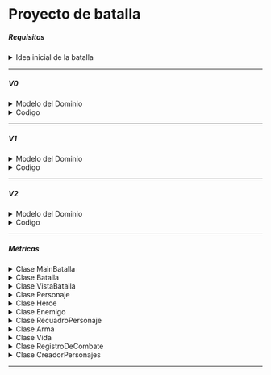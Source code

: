 # Proyecto de batalla

<h5> Requisitos </h5>

<details>
  <summary> Idea inicial de la batalla </summary><br>

  [Link](../docs/proyectos/pyBatalla.md)


</details>

<hr>
<h5>V0</h5>
<details>
  <summary>Modelo del Dominio</summary>

  |Diagrama de clases
|:-:
|![](../out/Grupo1/V0/MDominio/Clases/Clases.png)
|[Link](/Grupo1/V0/MDominio/Clases.puml)
</details>
<details>
  <summary>Codigo</summary>

  [Link](/Grupo1/V0/Codigo/Grupo1Batalla/src)
</details>
<hr>

<h5>V1</h5>
<details>
  <summary>Modelo del Dominio</summary>

  |Diagrama de clases
|:-:
|![](../out/Grupo1/V1/MDominio/ClasesCompleto/ClasesCompleto.png)
|[Link](/Grupo1/V1/MDominio/ClasesCompleto.puml)
</details>
<details>
  <summary>Codigo</summary>

  [Link](/Grupo1/V1/Codigo/Grupo1Batalla/src)
</details>
<hr>
<h5>V2</h5>
<details>
  <summary>Modelo del Dominio</summary>

  |Diagrama de clases
|:-:
|![](../out/Grupo1/V2/MDominio/Clases/Clases.png)
|[Link](/Grupo1/V2/MDominio/Clases.puml)
</details>
<details>
  <summary>Codigo</summary>

  [Link](/Grupo1/V2/Codigo/Grupo1Batalla/src)
</details>
<hr>


<h5>Métricas</h5>

<details>
  <summary>Clase MainBatalla</summary>

### Métricas de la clase MainBatalla

| Métricas  | Valor |
|---|---|
| Número de líneas | 8   |
| Número de métodos           | 1      |
| Número de atributos          | 0     |

### Métricas métodos clase MainBatalla

|Método| Parámetros | Líneas | Sentencias anidadas| Complejidad ciclomática|
|----|-----| ---- | -----| ---- |
|main() | 1 | 3 |  0 |   1  |

</details>

<details>
  <summary>Clase Batalla</summary>

### Métricas de la clase Batalla
| Métrica | Valor |
| --- | --- |
| Número de líneas | 51 |
| Número de métodos | 7 |
| Número de atributos | 3 |

### Métricas métodos clase Batalla

|Método| Parámetros | Líneas | Sentencias anidadas| Complejidad ciclomática|
|----|-----| ---- | -----| ---- |
|Batalla() | 2 | 3 |  0 |   1  |
|comenzarBatalla() | 0 | 15 | 2 | 5 |
|turnoHeroe() |  0 | 5 |  0 |   2  |
|turnoEnemigo() | 0 | 4 |  0 |   2  |
|personajeJaMuerto() | 1 | 1 |  0 |   1  |
|jugadorEligeAccion() | 0 | 8 |  0 |   4  |
|enemigoActua() | 0 | 2 |  0 |   1  |

</details>

<details>
  <summary>Clase VistaBatalla</summary>

### Métricas de la clase VistaBatalla

| Métricas                | Valor |
|------------------------|-------|
| Número de líneas        | 60   |
| Número de métodos       | 11     |
| Número de atributos     | 6     |

### Métricas métodos clase VistaBatalla

|Método| Parámetros | Líneas | Sentencias anidadas| Complejidad ciclomática|
|----|-----| ---- | -----| ---- |
|VistaBatalla() | 2 | 3 |  0 |   1  |
|imprimirInterfaz() | 0 | 1 | 0 | 1  |
|anuciarGanador() | 1 | 1 | 0 | 1  |
|elegirAcción() | 0 | 10 | 0 | 5  |
|elegirArma() | 0 | 2 | 0 | 1  |
|esperarInteraccion() | 0 | 2 | 0 | 1  |
|scanElegir() | 1 | 7 | 0 | 3  |
|mostrarAcciones() | 0 | 4 | 0 | 2  |
|mostrarArmas() | 0 | 3 | 0 | 2 |
|imprimirAccionesDeTurnoActual() | 0 | 1 | 0 | 1 |
|imprimeRecuentoDeBatalla() | 0 | 3 | 0 | 2 |


</details>

  <details>
  <summary>Clase Personaje</summary>

### Métricas de la clase Personaje

| Métricas  | Valor |
|---|---|
| Número de líneas | 54      |
| Número de métodos           | 14       |
| Número de atributos          | 6        |

### Métricas métodos clase Personaje

|Método| Parámetros | Líneas | Sentencias anidadas| Complejidad ciclomática|
|----|-----| ---- | -----| ---- |
|Personaje() | 6 | 4 |  0 |   1  |
|recibirDaño() | 1 | 3 | 0 | 1  |
|atacar() | 1 | 10 | 0 | 3 |
|puedeActuar() | 0 | 1 | 0 | 1  |
|avanzarTurnoSinActuar() | 0 | 1 | 0 | 1  |
|curarseDesmayado() | 0 | 3 | 0 | 1  |
|estaVivo() | 0 | 1 | 0 | 1  |
|desmayar() | 0 | 2 | 0 | 1  |
|getVidaActual() | 0 | 1 | 0 | 1  |
|equiparArma() | 0 | 1 | 0 | 1  |
|getArmas() | 0 | 1 | 0 | 1  |
|getSprite() | 0 | 1 | 0 | 1  |
|getNombre() | 0 | 1 | 0 | 1  |


  </details>

<details>
  <summary>Clase Heroe</summary>

### Métricas de la clase Heroe

| Métricas  | Valor |
|---|---|
| Número de líneas | 54      |
| Número de métodos           | 9    |
| Número de atributos          | 5      |

### Métricas métodos clase Heroe

|Método| Parámetros | Líneas | Sentencias anidadas| Complejidad ciclomática|
|----|-----| ---- | -----| ---- |
|Heroe() | 4 | 1 |  0 |   1  |
|defenderse() | 0 | 4 | 0 | 2  |
|iniciarEstadoDeCuración() | 0 | 3 | 0 | 1  |
|avanzarTurnoDeCuración() | 0 | 5 | 0 | 2  |
|puedeActuar() | 0 | 1 | 0 | 1  |
|recibirDaño() | 1 | 8 | 0 | 2  |
|avanzarTurnoSinActuar() | 0 | 7 | 0 | 5  |
|recibirDañoDefendiendose() | 1 | 6 | 0 | 2  |
|getAcciones() | 0 | 1 | 0 | 1  |

</details>

<details>
  <summary>Clase Enemigo</summary>

### Métricas de la clase Enemigo

| Métricas  | Valor |
|---|---|
| Número de líneas | 9    |
| Número de métodos           | 2       |
| Número de atributos          | 0        |

### Métricas métodos clase Enemigo

|Método| Parámetros | Líneas | Sentencias anidadas| Complejidad ciclomática|
|----|-----| ---- | -----| ---- |
|Enemigo() | 4 | 1 |  0 |   1  |
|equiparArmaAleatoria() | 0 | 2 | 0 | 1  |

</details>

<details>
  <summary>Clase RecuadroPersonaje</summary>

  ### Métricas de la clase RecuadroPersonaje


| Métricas  | Valor |
|---|---|
| Número de líneas | 58   |
| Número de métodos           | 7     |
| Número de atributos          | 2      |

### Métricas métodos clase RecuadroPersonaje

|Método| Parámetros | Líneas | Sentencias anidadas| Complejidad ciclomática|
|----|-----| ---- | -----| ---- |
|RecuadroPersonaje() | 2 | 2 |  0 |   1  |
|unirSprites() | 0 | 7 | 0 | 2  |
|llenarHuecos() | 2 | 7 | 0 | 3  |
|imprimir() | 0 | 4 | 0 | 2  |
|prepararRecuadro() | 0 | 14 | 0 | 1  |
|calcularEspacioNombres() | 1 | 1 | 0 | 1  |
|calcularEspacioVidas() | 3 | 1 | 0 | 1  |


</details>

<details>
  <summary>Clase Arma</summary>

### Métricas de la clase Arma
| Métricas  | Valor |
|---|---|
| Número de líneas | 21   |
| Número de métodos           | 6    |
| Número de atributos          | 4     |

### Métricas métodos clase Arma

|Método| Parámetros | Líneas | Sentencias anidadas| Complejidad ciclomática|
|----|-----| ---- | -----| ---- |
|Arma() | 4 | 4 |  0 |   1  |
|getNombre() | 0 | 1 | 0 | 1  |
|getDurabilidad() | 0 | 1 | 0 | 1  |
|getDaño() | 0 | 1 | 0 | 1  |
|getProbAcertar() | 0 | 1 | 0 | 1  |
|desgastar() | 0 | 1 | 0 | 1  |

</details>

<details>
  <summary>Clase Vida</summary>

### Métricas de la clase Vida
| Métricas  | Valor |
|---|---|
| Número de líneas | 25   |
| Número de métodos           | 8   |
| Número de atributos          | 4     |

### Métricas métodos clase Vida

|Método| Parámetros | Líneas | Sentencias anidadas| Complejidad ciclomática|
|----|-----| ---- | -----| ---- |
|Vida() | 3 | 4 |  0 |   1  |
|restarVida() | 1 | 1 |  0 |   1  |
|curarDesmayado() | 0 | 1 |  0 |   1  |
|curarPorCompleto() | 0 | 1 |  0 |   1  |
|getUmbralDesmayo() | 0 | 1 |  0 |   1  |
|getVidaARecuperarDesmayado() | 0 | 1 |  0 |   1  |
|getVidaActual() | 0 | 1 |  0 |   1  |
|mayorQueCero() | 0 | 1 |  0 |   1  |

</details>

<details>
  <summary>Clase RegistroDeCombate</summary>

### Métricas de la clase RegistroDeCombate

| Métricas  | Valor |
|---|---|
| Número de líneas | 20   |
| Número de métodos           | 5      |
| Número de atributos          | 2      |

### Métricas métodos clase Arma

|Método| Parámetros | Líneas | Sentencias anidadas| Complejidad ciclomática|
|----|-----| ---- | -----| ---- |
|anadirLog() | 1 | 6 | 0 | 2  |
|pasarTurno() | 0 | 1 | 0 | 1  |
|turnoActual() | 0 | 1 | 0 | 1  |
|getLog() | 0 | 1 | 0 | 1  |
|getAccionesTurnoActual() | 0 | 1 | 0 | 1  |

</details>

<details>
  <summary>Clase CreadorPersonajes</summary>

  ### Métricas de la clase CreadorPersonajes

| Métricas  | Valor |
|---|---|
| Número de líneas | 50   |
| Número de métodos           | 2      |
| Número de atributos          | 0      |

### Métricas métodos clase CreadorPersonaje

|Método| Parámetros | Líneas | Sentencias anidadas| Complejidad ciclomática|
|----|-----| ---- | -----| ---- |
|Enemigo() | 0 | 22 | 0 | 1  |
|Heroe() | 0 | 22 | 0 | 1  |

</details>

<hr>






